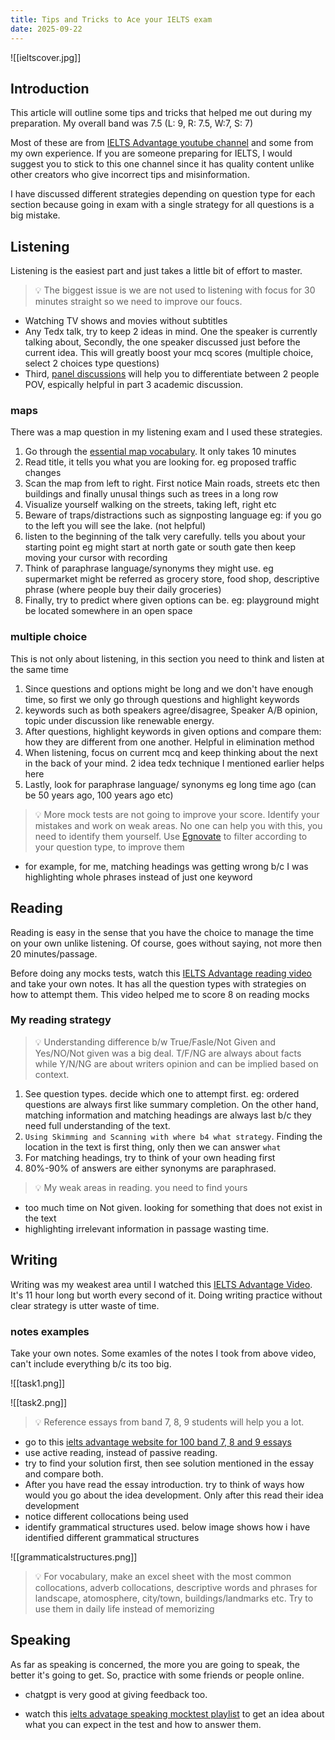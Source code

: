 ```yaml
---
title: Tips and Tricks to Ace your IELTS exam
date: 2025-09-22
---
```



![[ieltscover.jpg]]


## Introduction

This article will outline some tips and tricks that helped me out during my preparation. My overall band was 7.5 (L: 9, R: 7.5, W:7, S: 7)

Most of these are from [IELTS Advantage youtube channel](https://www.youtube.com/@Ieltsadvantage) and some from my own experience. If you are someone preparing for IELTS, I would suggest you to stick to this one channel since it has quality content unlike other creators who give incorrect tips and misinformation.

I have discussed different strategies depending on question type for each section because going in exam with a single strategy for all questions is a big mistake.  

## Listening

Listening is the easiest part and just takes a little bit of effort to master. 

> 💡 The biggest issue is we are not used to listening with focus for 30 minutes straight so we need to improve our foucs.

- Watching TV shows and movies without subtitles 
- Any Tedx talk, try to keep 2 ideas in mind. One the speaker is currently talking about, Secondly, the one speaker discussed just before the current idea. This will greatly boost your mcq scores (multiple choice, select 2 choices type questions)
- Third, [panel discussions](https://www.youtube.com/watch?v=JgZ2DMeICGw) will help you to differentiate between 2 people POV, espically helpful in part 3 academic discussion.


### maps

There was a map question in my listening exam and I used these strategies.

 1. Go through the [essential map vocabulary](https://www.ieltsjacky.com/ielts-listening-map-vocabulary.html). It only takes 10 minutes
 2. Read title, it tells you what you are looking for. eg proposed traffic changes
 3. Scan the map from left to right. First notice Main roads, streets etc then buildings and finally unusal things such as trees in a long row
 4. Visualize yourself walking on the streets, taking left, right etc
 5. Beware of traps/distractions such as signposting language eg: if you go to the left you will see the lake. (not helpful) 
 6. listen to the beginning of the talk very carefully. tells you about your starting point eg might start at north gate or south gate then keep moving your cursor with recording  
 7. Think of paraphrase language/synonyms they might use. eg supermarket might be referred as grocery store, food shop, descriptive phrase (where people buy their daily groceries)
 8. Finally, try to predict where given options can be. eg: playground might be located somewhere in an open space

### multiple choice

This is not only about listening, in this section you need to think and listen at the same time

 1. Since questions and options might be long and we don't have enough time, so first we only go through questions and highlight keywords
 2. keywords such as both speakers agree/disagree, Speaker A/B opinion, topic under discussion like renewable energy.
 3. After questions, highlight keywords in given options and compare them: how they are different from one another. Helpful in elimination method
 4. When listening, focus on current mcq and keep thinking about the next in the back of your mind. 2 idea tedx technique I mentioned earlier helps here
 5. Lastly, look for paraphrase language/ synonyms eg long time ago (can be 50 years ago, 100 years ago etc)


> 💡 More mock tests are not going to improve your score. Identify your mistakes and work on weak areas. No one can help you with this, you need to identify them yourself. Use [Egnovate](https://engnovate.com/ielts-listening-tests/?s=&section_type%5B%5D=matching&length_type=all) to filter according to your question type, to improve them

- for example, for me, matching headings was getting wrong b/c I was highlighting whole phrases instead of just one keyword

## Reading

Reading is easy in the sense that you have the choice to manage the time on your own unlike listening. Of course, goes without saying, not more then 20 minutes/passage.

Before doing any mocks tests, watch this [IELTS Advantage reading video](https://www.youtube.com/watch?v=Kch2Tb_T2Pg) and take your own notes. It has all the question types with strategies on how to attempt them. This video helped me to score 8 on reading mocks



<!-- <div class="">
  <img src="/assets/ieltsreading.png" alt="My Profile Picture" />
</div> -->


### My reading strategy

> 💡 Understanding difference b/w True/Fasle/Not Given and Yes/NO/Not given was a big deal. T/F/NG are always about facts while Y/N/NG are about writers opinion and can be implied based on context.

 1. See question types. decide which one to attempt first. eg: ordered questions are always first like summary completion. On the other hand, matching information and matching headings are always last b/c they need full understanding of the text.
 2. `Using Skimming and Scanning with where b4 what strategy`. Finding the location in the text is first thing, only then we can answer `what`
 3. For matching headings, try to think of your own heading first
 4. 80%-90% of answers are either synonyms are paraphrased.

 > 💡 My weak areas in reading. you need to find yours

 - too much time on Not given. looking for something that does not exist in the text
 - highlighting irrelevant information in passage wasting time. 

## Writing

Writing was my weakest area until I watched this [IELTS Advantage Video](https://www.youtube.com/watch?v=xGtKdsVxV8A). It's 11 hour long but worth every second of it. Doing writing practice without clear strategy is utter waste of time.


### notes examples
Take your own notes. Some examles of the notes I took from above video, can't include everything b/c its too big.


![[task1.png]]

![[task2.png]]




> 💡 Reference essays from band 7, 8, 9 students will help you a lot. 
- go to this [ielts advantage website for 100 band 7, 8 and 9 essays](https://www.ieltsadvantage.com/2023/01/15/ielts-writing-task-2-sample-essays/)
- use active reading, instead of passive reading. 
- try to find your solution first, then see solution mentioned in the essay and compare both. 
- After you have read the essay introduction. try to think of ways how would you go about the idea development. Only after this read their idea development
- notice different collocations being used
- identify grammatical structures used. below image shows how i have identified different grammatical structures

![[grammaticalstructures.png]]

> 💡 For vocabulary, make an excel sheet with the most common collocations, adverb collocations,  descriptive words and phrases for landscape, atomosphere, city/town, buildings/landmarks etc. Try to use them in daily life instead of memorizing

## Speaking

 As far as speaking is concerned, the more you are going to speak, the better it's going to get. So, practice with some friends or people online.

 - chatgpt is very good at giving feedback too.

 - watch this [ielts advatage speaking mocktest playlist](https://www.youtube.com/watch?v=k4715CJ0Ii8&list=PLWWR_9t3vo3OtrmF3BV0CUDTBs83i4iAo) to get an idea about what you can expect in the test and  how to answer them. 